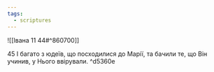 ```yaml
---
tags:
  - scriptures
---
```


![[Івана 11 44#^860700]]

45 І багато з юдеїв, що посходилися до Марії, та бачили те, що Він учинив, у Нього ввірували. ^d5360e

